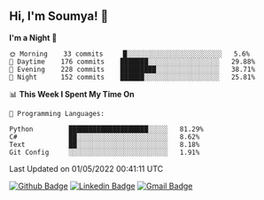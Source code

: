 ## Hi, I'm Soumya! 👋

<!--START_SECTION:waka-->
**I'm a Night 🦉** 

```text
🌞 Morning    33 commits     █░░░░░░░░░░░░░░░░░░░░░░░░   5.6% 
🌆 Daytime    176 commits    ███████░░░░░░░░░░░░░░░░░░   29.88% 
🌃 Evening    228 commits    █████████░░░░░░░░░░░░░░░░   38.71% 
🌙 Night      152 commits    ██████░░░░░░░░░░░░░░░░░░░   25.81%

```


📊 **This Week I Spent My Time On** 

```text
💬 Programming Languages: 

Python         ████████████████████░░░░░   81.29% 
C#             ██░░░░░░░░░░░░░░░░░░░░░░░   8.62% 
Text           ██░░░░░░░░░░░░░░░░░░░░░░░   8.18% 
Git Config     ░░░░░░░░░░░░░░░░░░░░░░░░░   1.91%
```


 Last Updated on 01/05/2022 00:41:11 UTC
<!--END_SECTION:waka-->

[![Github Badge](https://img.shields.io/badge/-rubyruins-grey?style=for-the-badge&logo=github&logoColor=white&link=https://github.com/rubyruins/)](https://www.github.com/rubyruins/) 
[![Linkedin Badge](https://img.shields.io/badge/-Soumya%20Parekh-0072b1?style=for-the-badge&logo=Linkedin&logoColor=white&link=https://www.linkedin.com/in/Soumya-Parekh/)](https://www.linkedin.com/in/Soumya-Parekh/) 
[![Gmail Badge](https://img.shields.io/badge/-soumyaparekh.me@gmail.com-c14438?style=for-the-badge&logo=Gmail&logoColor=white&link=mailto:soumyaparekh.me@gmail.com)](mailto:soumyaparekh.me@gmail.com) 
